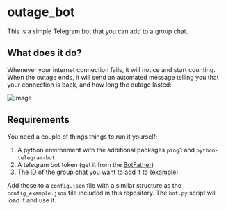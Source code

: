 # outage_bot
This is a simple Telegram bot that you can add to a group chat. 

## What does it do?
Whenever your internet connection fails, it will notice and start counting. 
When the outage ends, it will send an automated message telling you that your connection is back, and how long the outage lasted:

![image](https://github.com/MartijnWitjes/outage_bot/assets/99734480/81aeb20d-0860-4155-b638-c6e3429c66c8)

## Requirements
You need a couple of things things to run it yourself:
1. A python environment with the additional packages `ping3` and `python-telegram-bot`.
2. A telegram bot token (get it from the [BotFather]([url](https://telegram.me/BotFather)))
3. The ID of the group chat you want to add it to ([example]([url](https://www.wikihow.com/Know-Chat-ID-on-Telegram-on-Android)https://www.wikihow.com/Know-Chat-ID-on-Telegram-on-Android))

Add these to a `config.json` file with a similar structure as the `config_example.json` file included in this repository. The `bot.py` script will load it and use it.

